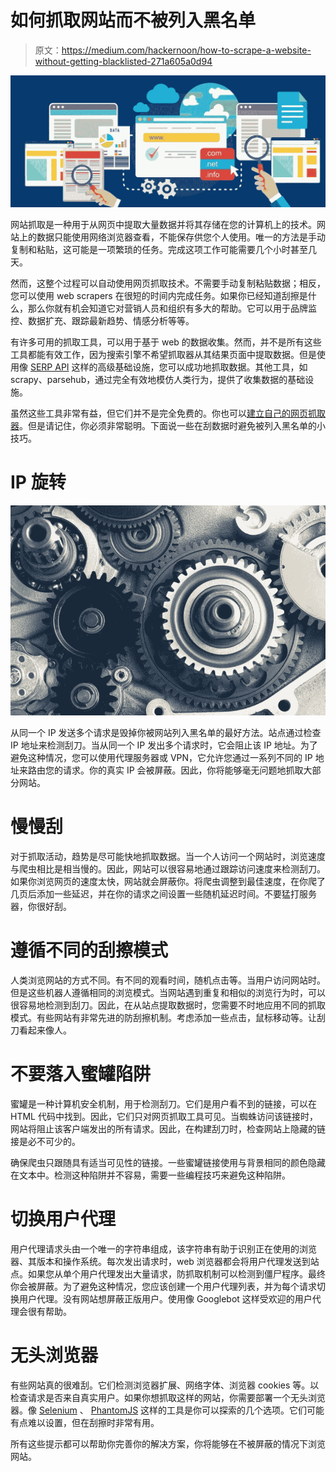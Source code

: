 # 如何抓取网站而不被列入黑名单

> 原文：<https://medium.com/hackernoon/how-to-scrape-a-website-without-getting-blacklisted-271a605a0d94>

![](img/3bb2417f0d34d546ae50676bb1612c89.png)

网站抓取是一种用于从网页中提取大量数据并将其存储在您的计算机上的技术。网站上的数据只能使用网络浏览器查看，不能保存供您个人使用。唯一的方法是手动复制和粘贴，这可能是一项繁琐的任务。完成这项工作可能需要几个小时甚至几天。

然而，这整个过程可以自动使用网页抓取技术。不需要手动复制粘贴数据；相反，您可以使用 web scrapers 在很短的时间内完成任务。如果你已经知道刮擦是什么，那么你就有机会知道它对营销人员和组织有多大的帮助。它可以用于品牌监控、数据扩充、跟踪最新趋势、情感分析等等。

有许多可用的抓取工具，可以用于基于 web 的数据收集。然而，并不是所有这些工具都能有效工作，因为搜索引擎不希望抓取器从其结果页面中提取数据。但是使用像 [SERP API](https://zenserp.com) 这样的高级基础设施，您可以成功地抓取数据。其他工具，如 scrapy、parsehub，通过完全有效地模仿人类行为，提供了收集数据的基础设施。

虽然这些工具非常有益，但它们并不是完全免费的。你也可以[建立自己的网页抓取器](https://hackernoon.com/building-a-web-scraper-from-start-to-finish-bb6b95388184)。但是请记住，你必须非常聪明。下面说一些在刮数据时避免被列入黑名单的小技巧。

# IP 旋转

![](img/bafcdba56b975c1044597f46dd6433ac.png)

从同一个 IP 发送多个请求是毁掉你被网站列入黑名单的最好方法。站点通过检查 IP 地址来检测刮刀。当从同一个 IP 发出多个请求时，它会阻止该 IP 地址。为了避免这种情况，您可以使用代理服务器或 VPN，它允许您通过一系列不同的 IP 地址来路由您的请求。你的真实 IP 会被屏蔽。因此，你将能够毫无问题地抓取大部分网站。

# 慢慢刮

对于抓取活动，趋势是尽可能快地抓取数据。当一个人访问一个网站时，浏览速度与爬虫相比是相当慢的。因此，网站可以很容易地通过跟踪访问速度来检测刮刀。如果你浏览网页的速度太快，网站就会屏蔽你。将爬虫调整到最佳速度，在你爬了几页后添加一些延迟，并在你的请求之间设置一些随机延迟时间。不要猛打服务器，你很好刮。

# 遵循不同的刮擦模式

人类浏览网站的方式不同。有不同的观看时间，随机点击等。当用户访问网站时。但是这些机器人遵循相同的浏览模式。当网站遇到重复和相似的浏览行为时，可以很容易地检测到刮刀。因此，在从站点提取数据时，您需要不时地应用不同的抓取模式。有些网站有非常先进的防刮擦机制。考虑添加一些点击，鼠标移动等。让刮刀看起来像人。

# 不要落入蜜罐陷阱

蜜罐是一种计算机安全机制，用于检测刮刀。它们是用户看不到的链接，可以在 HTML 代码中找到。因此，它们只对网页抓取工具可见。当蜘蛛访问该链接时，网站将阻止该客户端发出的所有请求。因此，在构建刮刀时，检查网站上隐藏的链接是必不可少的。

确保爬虫只跟随具有适当可见性的链接。一些蜜罐链接使用与背景相同的颜色隐藏在文本中。检测这种陷阱并不容易，需要一些编程技巧来避免这种陷阱。

# 切换用户代理

用户代理请求头由一个唯一的字符串组成，该字符串有助于识别正在使用的浏览器、其版本和操作系统。每次发出请求时，web 浏览器都会将用户代理发送到站点。如果您从单个用户代理发出大量请求，防抓取机制可以检测到僵尸程序。最终你会被屏蔽。为了避免这种情况，您应该创建一个用户代理列表，并为每个请求切换用户代理。没有网站想屏蔽正版用户。使用像 Googlebot 这样受欢迎的用户代理会很有帮助。

# 无头浏览器

有些网站真的很难刮。它们检测浏览器扩展、网络字体、浏览器 cookies 等。以检查请求是否来自真实用户。如果你想抓取这样的网站，你需要部署一个无头浏览器。像 [Selenium](https://www.seleniumhq.org/) 、 [PhantomJS](http://phantomjs.org/) 这样的工具是你可以探索的几个选项。它们可能有点难以设置，但在刮擦时非常有用。

所有这些提示都可以帮助你完善你的解决方案，你将能够在不被屏蔽的情况下浏览网站。